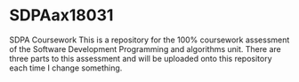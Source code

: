 # SDPAax18031
SDPA Coursework 
This is a repository for the 100% coursework assessment of the Software Development Programming and algorithms unit. 
There are three parts to this assessment and will be uploaded onto this repository each time I change something. 
